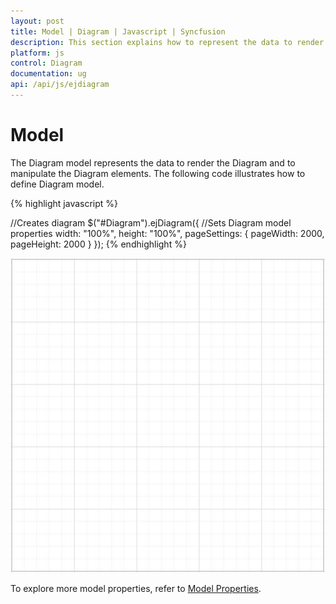 ```yaml
---
layout: post
title: Model | Diagram | Javascript | Syncfusion
description: This section explains how to represent the data to render the Diagram and manipulate the elements.
platform: js
control: Diagram
documentation: ug
api: /api/js/ejdiagram
---
```


# Model

The Diagram model represents the data to render the Diagram and to manipulate the Diagram elements. The following code illustrates how to define Diagram model.

{% highlight javascript %}

//Creates diagram
$("#Diagram").ejDiagram({
	//Sets Diagram model properties
	width: "100%",
	height: "100%",
	pageSettings: {
		pageWidth: 2000,
		pageHeight: 2000
	}
});
{% endhighlight %}

![Diagram Model](Model_images/Model_img1.png)

To explore more model properties, refer to [Model Properties](/api/js/ejdiagram#members "Model Properties").
